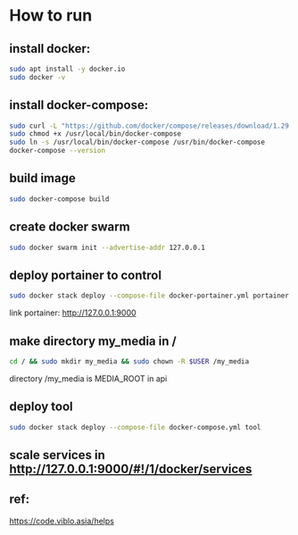 # How to run

## install docker:
```bash
sudo apt install -y docker.io
sudo docker -v
```

## install docker-compose:
```bash
sudo curl -L "https://github.com/docker/compose/releases/download/1.29.2/docker-compose-$(uname -s)-$(uname -m)" -o /usr/local/bin/docker-compose
sudo chmod +x /usr/local/bin/docker-compose
sudo ln -s /usr/local/bin/docker-compose /usr/bin/docker-compose
docker-compose --version
```

## build image
```bash
sudo docker-compose build
```

## create docker swarm

```bash
sudo docker swarm init --advertise-addr 127.0.0.1
```

## deploy portainer to control

```bash
sudo docker stack deploy --compose-file docker-portainer.yml portainer 
```
link portainer: http://127.0.0.1:9000

## make directory my_media in /

```bash
cd / && sudo mkdir my_media && sudo chown -R $USER /my_media
```
directory /my_media is MEDIA_ROOT in api

## deploy tool

```bash
sudo docker stack deploy --compose-file docker-compose.yml tool
```

## scale services in http://127.0.0.1:9000/#!/1/docker/services

## ref:
https://code.viblo.asia/helps